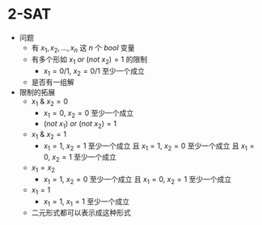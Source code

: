 # 2-SAT

* 问题
  * 有 $x_1, x_2, ..., x_n$ 这 $n$ 个 $bool$ 变量
  * 有多个形如 $x_1\ or\ (not\ x_2) = 1$ 的限制
    * $x_1=0/1,\ x_2=0/1$ 至少一个成立
  * 是否有一组解
* 限制的拓展
  * $x_1\ \&\ x_2 = 0$
    * $x_1=0,\ x_2=0$ 至少一个成立
    * $(not\ x_1)\ or\ (not\ x_2)=1$
  * $x_1\ \&\ x_2 = 1$
    * $x_1=1,\ x_2=1$ 至少一个成立 且 $x_1=1,\ x_2=0$ 至少一个成立 且 $x_1=0,\ x_2=1$ 至少一个成立
  * $x_1=x_2$
    * $x_1=1,\ x_2=0$ 至少一个成立 且 $x_1=0,\ x_2=1$ 至少一个成立
  * $x_1=1$
    * $x_1=1,\ x_1=1$ 至少一个成立
  * 二元形式都可以表示成这种形式